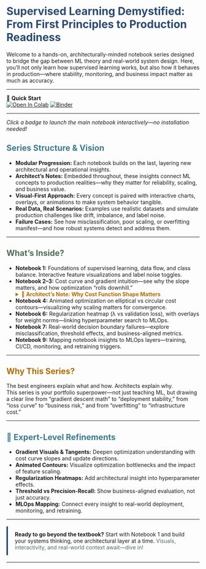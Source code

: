 # <span style="color:#2b4a6f">Supervised Learning Demystified: From First Principles to Production Readiness</span>

Welcome to a hands-on, architecturally-minded notebook series designed to bridge the gap between ML theory and real-world system design. Here, you’ll not only learn how supervised learning works, but also how it behaves in production—where stability, monitoring, and business impact matter as much as accuracy.

---

🚀 **Quick Start**  
[![Open In Colab](https://colab.research.google.com/assets/colab-badge.svg)](http://bit.ly/3I4rKCk)
[![Binder](https://mybinder.org/badge_logo.svg)](https://mybinder.org/v2/gh/Dee66/supervised-learning/HEAD?filepath=notebooks%2F02_supervised_learning_systems.ipynb)

---

_Click a badge to launch the main notebook interactively—no installation needed!_

## <span style="color:#3b7c8c">Series Structure & Vision</span>

- **Modular Progression:** Each notebook builds on the last, layering new architectural and operational insights.
- **Architect’s Notes:** Embedded throughout, these insights connect ML concepts to production realities—why they matter for reliability, scaling, and business value.
- **Visual-First Approach:** Every concept is paired with interactive charts, overlays, or animations to make system behavior tangible.
- **Real Data, Real Scenarios:** Examples use realistic datasets and simulate production challenges like drift, imbalance, and label noise.
- **Failure Cases:** See how misclassification, poor scaling, or overfitting manifest—and how robust systems detect and address them.

---

## <span style="color:#4e6e58">What’s Inside?</span>

- **Notebook 1:** Foundations of supervised learning, data flow, and class balance. Interactive feature visualizations and label noise toggles.
- **Notebook 2–3:** Cost curve and gradient intuition—see why the slope matters, and how optimization “rolls downhill.”  
  <details closed>
    <summary style="font-weight:bold; color:#b36b00;">🧠 Architect’s Note: Why Cost Function Shape Matters</summary>
    <div style="color:#444; background:#fffbe6; border-left:4px solid #b36b00; padding:8px 16px; margin:6px 0 0 0;">
    In real-world ML platforms, model retraining schedules often hinge on cost curve behavior. Flat minima, sharp valleys, and plateaus all impact stability, compute cost, and convergence guarantees.
    </div>
  </details>
- **Notebook 4:** Animated optimization on elliptical vs circular cost contours—visualizing why scaling matters for convergence.
- **Notebook 6:** Regularization heatmap (λ vs validation loss), with overlays for weight norms—linking hyperparameter search to MLOps.
- **Notebook 7:** Real-world decision boundary failures—explore misclassification, threshold effects, and business-aligned metrics.
- **Notebook 9:** Mapping notebook insights to MLOps layers—training, CI/CD, monitoring, and retraining triggers.

---

## <span style="color:#b36b00">Why This Series?</span>

The best engineers explain what and how. Architects explain why.  
This series is your portfolio superpower—not just teaching ML, but drawing a clear line from “gradient descent math” to “deployment stability,” from “loss curve” to “business risk,” and from “overfitting” to “infrastructure cost.”

---

## <span style="color:#3b7c8c">🧠 Expert-Level Refinements</span>

- **Gradient Visuals & Tangents:** Deepen optimization understanding with cost curve slopes and update directions.
- **Animated Contours:** Visualize optimization bottlenecks and the impact of feature scaling.
- **Regularization Heatmaps:** Add architectural insight into hyperparameter effects.
- **Threshold vs Precision-Recall:** Show business-aligned evaluation, not just accuracy.
- **MLOps Mapping:** Connect every insight to real-world deployment, monitoring, and retraining.

---

<div style="background:solidrgb(113, 163, 224); border-left:4px solid #2b4a6f; padding:12px 18px; margin:18px 0;">
<b>Ready to go beyond the textbook?</b>  
Start with Notebook 1 and build your systems thinking, one architectural layer at a time.  
<span style="color:#4e6e58">Visuals, interactivity, and real-world context await—dive in!</span>
</div>

---

